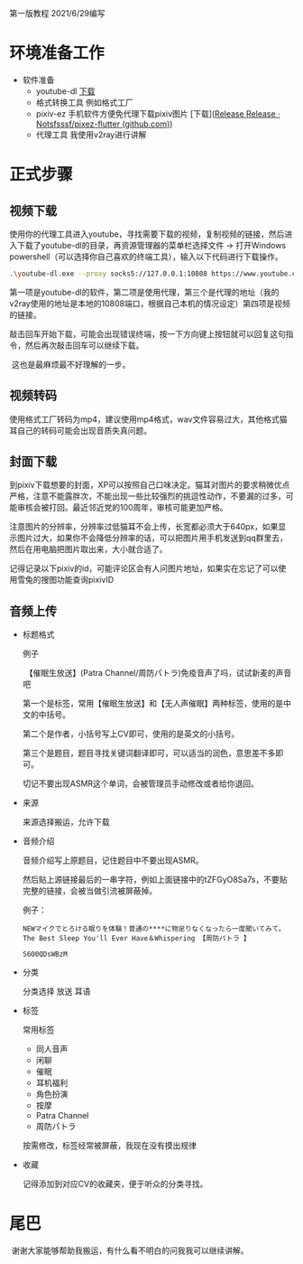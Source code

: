 第一版教程 2021/6/29编写

# 环境准备工作

- 软件准备
  - youtube-dl [下载](https://github.com/ytdl-org/youtube-dl/releases/tag/2021.06.06)
  - 格式转换工具 例如格式工厂
  - pixiv-ez 手机软件方便免代理下载pixiv图片 [下载]([Release Release · Notsfsssf/pixez-flutter (github.com)](https://github.com/Notsfsssf/pixez-flutter/releases/tag/0.5.5))
  - 代理工具 我使用v2ray进行讲解

# 正式步骤

## 视频下载

​	使用你的代理工具进入youtube，寻找需要下载的视频，复制视频的链接，然后进入下载了youtube-dl的目录，再资源管理器的菜单栏选择文件 -> 打开Windows powershell（可以选择你自己喜欢的终端工具），输入以下代码进行下载操作。

~~~bash
.\youtube-dl.exe --proxy socks5://127.0.0.1:10808 https://www.youtube.com/watch?v=tZFGyO8Sa7s
~~~

​	第一项是youtube-dl的软件，第二项是使用代理，第三个是代理的地址（我的v2ray使用的地址是本地的10808端口，根据自己本机的情况设定）第四项是视频的链接。

​	敲击回车开始下载，可能会出现错误终端，按一下方向键上按钮就可以回复这句指令，然后再次敲击回车可以继续下载。

​	这也是最麻烦最不好理解的一步。

## 视频转码

​	使用格式工厂转码为mp4，建议使用mp4格式，wav文件容易过大，其他格式猫耳自己的转码可能会出现音质失真问题。

## 封面下载

​	到pixiv下载想要的封面，XP可以按照自己口味决定。猫耳对图片的要求稍微优点严格，注意不能露胖次，不能出现一些比较强烈的挑逗性动作，不要漏的过多，可能审核会被打回。最近邻近党的100周年，审核可能更加严格。

​	注意图片的分辨率，分辨率过低猫耳不会上传，长宽都必须大于640px，如果显示图片过大，如果你不会降低分辨率的话，可以把图片用手机发送到qq群里去，然后在用电脑把图片取出来，大小就合适了。

​	记得记录以下pixiv的id，可能评论区会有人问图片地址，如果实在忘记了可以使用雪兔的搜图功能查询pixivID

## 音频上传

- 标题格式

  例子

  ​	【催眠生放送】\(Patra Channel/周防パトラ\)免疫音声了吗，试试新麦的声音吧

  第一个是标签，常用【催眠生放送】和【无人声催眠】两种标签，使用的是中文的中括号。

  第二个是作者，小括号写上CV即可，使用的是英文的小括号。

  第三个是题目，题目寻找关键词翻译即可，可以适当的润色，意思差不多即可。

  切记不要出现ASMR这个单词，会被管理员手动修改或者给你退回。

- 来源

  来源选择搬运，允许下载

- 音频介绍

  音频介绍写上原题目，记住题目中不要出现ASMR。

  然后贴上源链接最后的一串字符，例如上面链接中的tZFGyO8Sa7s，不要贴完整的链接，会被当做引流被屏蔽掉。

  例子：

  ~~~
  NEWマイクでとろける眠りを体験！普通の****に物足りなくなったら一度聞いてみて。The Best Sleep You'll Ever Have＆Whispering 【周防パトラ 】
  
  S6O0QDsWBzM
  ~~~

- 分类

  分类选择 放送 耳语

- 标签

  常用标签

  - 同人音声
  - 闲聊
  - 催眠
  - 耳机福利
  - 角色扮演
  - 按摩
  - Patra Channel
  - 周防パトラ

  按需修改，标签经常被屏蔽，我现在没有摸出规律

- 收藏

  记得添加到对应CV的收藏夹，便于听众的分类寻找。

# 尾巴

​	谢谢大家能够帮助我搬运，有什么看不明白的问我我可以继续讲解。
